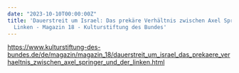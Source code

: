 ```yaml
---
date: "2023-10-10T00:00:00Z"
title: 'Dauerstreit um Israel: Das prekäre Verhältnis zwischen Axel Springer und der
  Linken - Magazin 18 - Kulturstiftung des Bundes'
---
```

https://www.kulturstiftung-des-bundes.de/de/magazin/magazin_18/dauerstreit_um_israel_das_prekaere_verhaeltnis_zwischen_axel_springer_und_der_linken.html